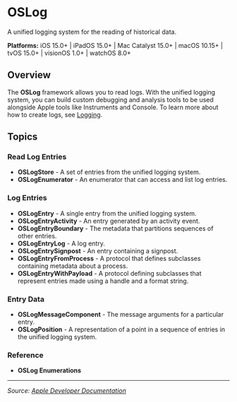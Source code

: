 # OSLog

A unified logging system for the reading of historical data.

**Platforms:** iOS 15.0+ | iPadOS 15.0+ | Mac Catalyst 15.0+ | macOS 10.15+ | tvOS 15.0+ | visionOS 1.0+ | watchOS 8.0+

## Overview

The **OSLog** framework allows you to read logs. With the unified logging system, you can build custom debugging and analysis tools to be used alongside Apple tools like Instruments and Console. To learn more about how to create logs, see [Logging](https://developer.apple.com/documentation/os/logging).

## Topics

### Read Log Entries
- **OSLogStore** - A set of entries from the unified logging system.
- **OSLogEnumerator** - An enumerator that can access and list log entries.

### Log Entries
- **OSLogEntry** - A single entry from the unified logging system.
- **OSLogEntryActivity** - An entry generated by an activity event.
- **OSLogEntryBoundary** - The metadata that partitions sequences of other entries.
- **OSLogEntryLog** - A log entry.
- **OSLogEntrySignpost** - An entry containing a signpost.
- **OSLogEntryFromProcess** - A protocol that defines subclasses containing metadata about a process.
- **OSLogEntryWithPayload** - A protocol defining subclasses that represent entries made using a handle and a format string.

### Entry Data
- **OSLogMessageComponent** - The message arguments for a particular entry.
- **OSLogPosition** - A representation of a point in a sequence of entries in the unified logging system.

### Reference
- **OSLog Enumerations**

---

*Source: [Apple Developer Documentation](https://developer.apple.com/documentation/OSLog)*
